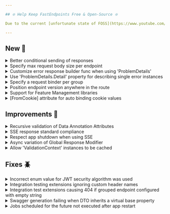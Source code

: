 ```yaml
---

## ❇️ Help Keep FastEndpoints Free & Open-Source ❇️

Due to the current [unfortunate state of FOSS](https://www.youtube.com/watch?v=H96Va36xbvo), please consider [becoming a sponsor](https://opencollective.com/fast-endpoints) and help us beat the odds to keep the project alive and free for everyone.

---
```


[//]: # (<details><summary>title text</summary></details>)

## New 🎉

<details><summary>Better conditional sending of responses</summary>

All **Send.\*Async()** methods now return a T**ask\<Void\>** result. If a response needs to be sent conditionally, you can simply change the return type of the handler from **Task** to **Task\<Void\>**  and return the awaited result as shown below in order to stop further execution of endpoint handler logic:

```csharp
public override async Task<Void> HandleAsync(CancellationToken c)
{
    if (id == 0)
        return await Send.NotFoundAsync();

    if (id == 1)
        return await Send.NoContentAsync();

    return await Send.OkAsync();
}
```

If there's no async work being done in the handler, the **Task\<Void\>** can simply be returned as well:

```csharp
public override Task<Void> HandleAsync(CancellationToken c)
{
    return Send.OkAsync();
}
```

</details>

<details><summary>Specify max request body size per endpoint</summary>

Instead of globally increasing the max request body size in Kestrel, you can now set a max body size per endpoint where necessary like so:

```csharp
public override void Configure()
{
    Post("/file-upload");
    AllowFileUploads();
    MaxRequestBodySize(50 * 1024 * 1024);
}
```

</details>

<details><summary>Customize error response builder func when using 'ProblemDetails'</summary>

You can now specify a custom response builder function when doing `.UseProblemDetails()` as shown below in case you have a special requirement to use a certain shape
for one or more of your endpoints while the rest of the endpoints use the standard response.

```csharp
app.UseFastEndpoints(
       c => c.Errors.UseProblemDetails(
           p =>
           {
               p.ResponseBuilder = (failures, ctx, statusCode) =>
                                   {
                                       if (ctx.Request.Path.StartsWithSegments("/group-name"))
                                       {
                                           // return any shape you want to be serialized
                                           return new
                                           {
                                               Errors = failures
                                           };
                                       }

                                       // anything else will use the standard problem details.
                                       return new ProblemDetails(failures, ctx.Request.Path, ctx.TraceIdentifier, statusCode);
                                   };
           }))
```

</details>

<details><summary>Use 'ProblemDetails.Detail' property for describing single error instances</summary>

The `FastEndpoints.ProblemDetails.Detail` property has been unused until now. It will now by default be populated according to the following `DetailTransformer` logic, which you can customize if needed. The transformer can also be set to `null` in case you'd like to go back to the previous behavior.

```csharp
app.UseFastEndpoints(
       c => c.Errors.UseProblemDetails(
           p =>
           {
               p.DetailTransformer = pd => pd.Errors.Count() == 1
                                               ? pd.Errors.First().Reason
                                               : null;
           }))
```

The default behavior is to populate the `Detail` property with the reason if there's only 1 error and not populate it at all in case there's more than 1 error.

</details>

<details><summary>Specify a request binder per group</summary>

It is now possible to register a particular open generic request binder such as the following:

```csharp
class MyBinder<TRequest> : RequestBinder<TRequest> where TRequest : notnull 
{ 
    public override async ValueTask<TRequest> BindAsync(BinderContext ctx, CancellationToken ct) 
    { 
        var req = await base.BindAsync(ctx, ct); // run the default binding logic
 
        if (req is MyRequest r) 
            r.SomeValue = Guid.NewGuid().ToString(); // do whatever you like
 
        return req; 
    } 
} 
```

only for a certain group configuration, so that only endpoints of that group will have the above custom binder associated with them.

```csharp
sealed class MyGroup : Group 
{ 
    public MyGroup() 
    { 
        Configure("/my-group", ep => ep.RequestBinder(typeof(MyBinder<>))); 
    } 
} 
```

</details>

<details><summary>Position endpoint version anywhere in the route</summary>

With the built-in versioning, you could only have the endpoint version number either pre-fixed or post-fixed. You can now make the version appear anywhere in the route by using a route template. The template segment will be replaced by the actual version number instead of being prepended or appended.

```csharp
sealed class MyEndpoint : EndpointWithoutRequest
{
    public override void Configure()
    {
        Get("/sales/{_version_}/my-endpoint");
        Version(1);
    }

    ...
}
```

This version placement strategy must be enabled at startup like so:

```csharp
app.UseFastEndpoints(
       c =>
       {
           c.Versioning.RouteTemplate = "{_version_}";
       })
```

If this setting is enabled, it will take precedence over the default behavior of appending/prepending the version number to the route.

</details>

<details><summary>Support for Feature Management libraries</summary>

Endpoints can now be setup to execute a `FeatureFlag` for every Http request that comes in, which allows an endpoint to be conditionally available according to some evaluation logic.

To create a feature flag, implement the interface `IFeatureFlag` and simply return `true` from the `IsEnabledAsync()` handler method if the endpoint is to be accessible to that particular request.

```csharp
sealed class BetaTestersOnly : IFeatureFlag 
{ 
    public async Task<bool> IsEnabledAsync(IEndpoint endpoint) 
    { 
        //use whatever mechanism/library you like to determine if this endpoint is enabled for the current request. 
        if (endpoint.HttpContext.Request.Headers.TryGetValue("x-beta-tester", out _)) 
            return true; // return true to enable 
 
        //this is optional. if you don't send anything, a 404 is sent automatically. 
        await endpoint.HttpContext.Response.SendErrorsAsync([new("featureDisabled", "You are not a beta tester!")]); 
 
        return false; // return false to disable 
    } 
}
```

Attach it to the endpoint like so:

```csharp
sealed class BetaEndpoint : EndpointWithoutRequest<string>
{
    public override void Configure()
    {
        Get("beta");
        FeatureFlag<BetaTestersOnly>();
    }

    public override async Task HandleAsync(CancellationToken c)
    {
        await Send.OkAsync("this is the beta!");
    }
}
```

</details>

<details><summary>[FromCookie] attribute for auto binding cookie values</summary>

You can now decorate request DTO properties with `[FromCookie]` and matching cookies will be auto bound from incoming request cookies.

</details>

## Improvements 🚀

<details><summary>Recursive validation of  Data Annotation Attributes</summary>

Until now, only the top level properties of a request DTO was being validated when using Data Annotation Attributes. This release adds support for recursively validating the whole object graph and generating errors for each that fails validation.

</details>

<details><summary>SSE response standard compliance</summary>

The SSE response implementation has been enhanced by making the `Id` property in `StreamItem` optional, adding an optional `Retry` property for client-side reconnection control, as well as introducing an extra `StreamItem` constructor overload for more flexibility. Additionally, the `X-Accel-Buffering: no` response header is now automatically sent to improve compatibility with reverse proxies like NGINX, ensuring streamed data is delivered without buffering. You can now do the following when doing multi-type data responses:

```csharp
yield return new StreamItem("my-event", myData, 3000);
```

</details>

<details><summary>Respect app shutdown when using SSE</summary>

The SSE implementation now passes the `ApplicationStopping` cancellation token to your `IAsyncEnumerable` method. This means that streaming is cancelled at least when the application host is shutting down, and also when a user provided `CancellationToken` (if provided) triggers it.

```csharp
public override async Task HandleAsync(CancellationToken ct)
{
    await Send.EventStreamAsync(GetMultiDataStream(ct), ct);

    async IAsyncEnumerable<StreamItem> GetMultiDataStream([EnumeratorCancellation] CancellationToken ct)
    {
        // Here ct is now your user provided CancellationToken combined with the ApplicationStopping CancellationToken.
        while (!ct.IsCancellationRequested)
        {
            await Task.Delay(1000, ct);

            yield return new StreamItem(Guid.NewGuid(), "your-event-type", 42);
        }
    }
}
```

</details>

<details><summary>Async variation of Global Response Modifier</summary>

If you need to do some async work in the [global response modifier](https://fast-endpoints.com/docs/pre-post-processors#intercepting-responses-before-being-sent), you can now use the `GlobalResponseModifierAsync` variant.

</details>

<details><summary>Allow 'ValidationContext' instances to be cached</summary>

Until now, you were meant to obtain an instance of the validation context via `ValidationContext.Instance` in the method itself. Starting this release, you are now able to obtain it either in the constructor or property initializers and cache it for later use.

</details>

## Fixes 🪲

<details><summary>Incorrect enum value for JWT security algorithm was used</summary>

The wrong variant (`SecurityAlgorithms.HmacSha256Signature`) was being used for creating symmetric JWTs by default.
The default value has been changed to `SecurityAlgorithms.HmacSha256`. It's recommended to invalidate and regenerate new tokens if you've been using the default.

If for some reason, you'd like to keep using `SecurityAlgorithms.HmacSha256Signature`, you can set it yourself like so:

```csharp
var token = JwtBearer.CreateToken(
    o =>
    {
        o.SigningKey = ...;
        o.SigningAlgorithm = SecurityAlgorithms.HmacSha256Signature;
    });
```

</details>


<details><summary>Integration testing extensions ignoring custom header names</summary>

The testing httpclient extensions were ignoring user supplied custom header names such as the following:

```csharp
[FromHeader("x-something")]
```

during the constructing of the http request message. It was instead using the DTO property name completely dismissing the custom header names.

</details>

<details><summary>Integration test extensions causing 404 if grouped endpoint configured with empty string</summary>

The test helper methods were constructing the url/route of the endpoint being tested incorrectly if that endpoint belonged to a group and was configured with an empty route like so:

```csharp
sealed class MyGroup : Group 
{ 
    public MyGroup() 
    { 
        Configure("my-group", ep => ep.AllowAnonymous()); 
    } 
} 
 
sealed class Request 
{ 
    [QueryParam] 
    public string Id { get; set; } 
} 
 
sealed class RootEndpoint : Endpoint<Request, string> 
{ 
    public override void Configure() 
    { 
        Get(string.Empty); 
        Group<MyGroup>(); 
    } 
 
    ...
}
```

</details>

<details><summary>Swagger generation failing when DTO inherits a virtual base property</summary>

When a base class has a virtual property that a derived class was overriding as shown below, Swagger generator was throwing an exception due an internal dictionary key duplication.

```csharp
public abstract class BaseDto
{
    public virtual string Name { get; set; }
}

sealed class DerivedClass : BaseDto
{
    public override string Name { get; set; }
}
```

</details>

<details><summary>Jobs scheduled for the future not executed after app restart</summary>

If a job was scheduled for the future, it would not get picked up for execution in case the app was restarted.
It would only get executed upon queuing a new job. It has now been fixed by probing the storage provider once at startup to check if there's any jobs scheduled for the future.

</details>

[//]: # (## Breaking Changes ⚠️)